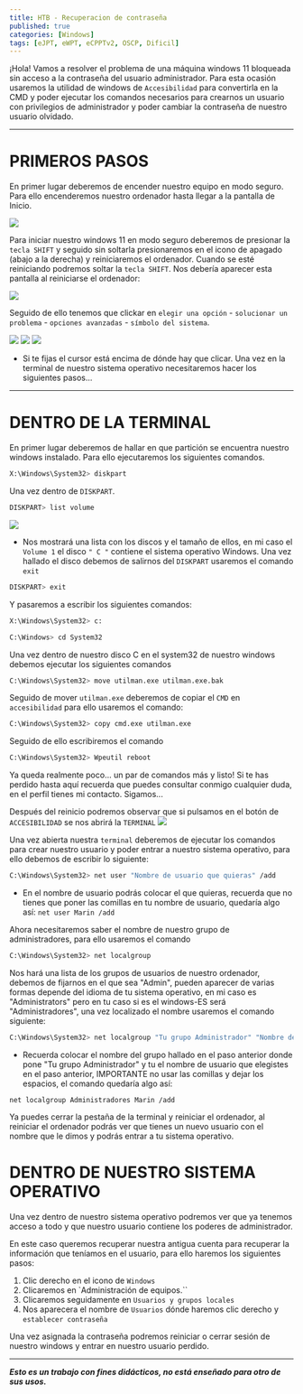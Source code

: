 ```yaml
---
title: HTB - Recuperacion de contraseña
published: true
categories: [Windows]
tags: [eJPT, eWPT, eCPPTv2, OSCP, Dificil]
---
```



¡Hola! 
Vamos a resolver el problema de una máquina windows 11 bloqueada sin acceso a la contraseña del usuario administrador.
Para esta ocasión usaremos la utilidad de windows de `Accesibilidad` para convertirla en la CMD y poder ejecutar los comandos necesarios para crearnos un usuario con privilegios de administrador y poder cambiar la contraseña de nuestro usuario olvidado.


* * *

# PRIMEROS PASOS
En primer lugar deberemos de encender nuestro equipo en modo seguro. Para ello encenderemos nuestro ordenador hasta llegar a la pantalla de Inicio.

<img src="/assets/HTB/Windows11/inicio.png">

Para iniciar nuestro windows 11 en modo seguro deberemos de presionar la `tecla SHIFT` y seguido sin soltarla presionaremos en el icono de apagado (abajo a la derecha) y reiniciaremos el ordenador. Cuando se esté reiniciando podremos soltar la `tecla SHIFT`. Nos debería aparecer esta pantalla al reiniciarse el ordenador: 

<img src="/assets/HTB/Windows11/eligeunaopcion.png">

Seguido de ello tenemos que clickar en `elegir una opción` - `solucionar un problema` - `opciones avanzadas` - `símbolo del sistema`.

<img src="/assets/HTB/Windows11/eligeunaopcion.png">
<img src="/assets/HTB/Windows11/solucionarunproblema.png">
<img src="/assets/HTB/Windows11/opcionesavanzadas.png">

* Si te fijas el cursor está encima de dónde hay que clicar.
Una vez en la terminal de nuestro sistema operativo necesitaremos hacer los siguientes pasos...

* * * 

# DENTRO DE LA TERMINAL
En primer lugar deberemos de hallar en que partición se encuentra nuestro windows instalado. Para ello ejecutaremos los siguientes comandos.

```bash 
X:\Windows\System32> diskpart
```

Una vez dentro de `DISKPART`.

```bash
DISKPART> list volume
```
<img src="/assets/HTB/Windows11/listadodevolumenes.png">

* Nos mostrará una lista con los discos y el tamaño de ellos, en mi caso el `Volume 1` el disco `" C "` contiene el sistema operativo Windows.
Una vez hallado el disco debemos de salirnos del `DISKPART` usaremos el comando `exit`

```bash
DISKPART> exit
```

Y pasaremos a escribir los siguientes comandos: 

```bash
X:\Windows\System32> c:
```


```bash
C:\Windows> cd System32
```
Una vez dentro de nuestro disco C en el system32 de nuestro windows debemos ejecutar los siguientes comandos
```bash
C:\Windows\System32> move utilman.exe utilman.exe.bak
```

Seguido de mover `utilman.exe` deberemos de copiar el `CMD` en `accesibilidad` para ello usaremos el comando:
```bash
C:\Windows\System32> copy cmd.exe utilman.exe
```

Seguido de ello escribiremos el comando 

```bash
C:\Windows\System32> Wpeutil reboot
```

Ya queda realmente poco... un par de comandos más y listo! Si te has perdido hasta aquí recuerda que puedes consultar conmigo cualquier duda, en el perfil tienes mi contacto.
Sigamos...

Después del reinicio podremos observar que si pulsamos en el botón de `ACCESIBILIDAD` se nos abrirá la `TERMINAL`
<img src="/assets/HTB/Windows11/accesibilidad.png">

Una vez abierta nuestra `terminal` deberemos de ejecutar los comandos para crear nuestro usuario y poder entrar a nuestro sistema operativo, para ello debemos de escribir lo siguiente:

```bash
C:\Windows\System32> net user "Nombre de usuario que quieras" /add
```
* En el nombre de usuario podrás colocar el que quieras, recuerda que no tienes que poner las comillas en tu nombre de usuario, quedaría algo así: `net user Marin /add`

Ahora necesitaremos saber el nombre de nuestro grupo de administradores, para ello usaremos el comando

```bash
C:\Windows\System32> net localgroup
```
Nos hará una lista de los grupos de usuarios de nuestro ordenador, debemos de fijarnos en el que sea "Admin", pueden aparecer de varias formas depende del idioma de tu sistema operativo, en mi caso es "Administrators" pero en tu caso si es el windows-ES será "Administradores", una vez localizado el nombre usaremos el comando siguiente:

```bash
C:\Windows\System32> net localgroup "Tu grupo Administrador" "Nombre de usuario elegido" /add
```
* Recuerda colocar el nombre del grupo hallado en el paso anterior donde pone "Tu grupo Administrador" y tu el nombre de usuario que elegistes en el paso anterior, IMPORTANTE no usar las comillas y dejar los espacios, el comando quedaría algo así:

`net localgroup Administradores Marin /add`

Ya puedes cerrar la pestaña de la terminal y reiniciar el ordenador, al reiniciar el ordenador podrás ver que tienes un nuevo usuario con el nombre que le dimos y podrás entrar a tu sistema operativo.

# DENTRO DE NUESTRO SISTEMA OPERATIVO
Una vez dentro de nuestro sistema operativo podremos ver que ya tenemos acceso a todo y que nuestro usuario contiene los poderes de administrador.

En este caso queremos recuperar nuestra antigua cuenta para recuperar la información que teníamos en el usuario, para ello haremos los siguientes pasos:

1. Clic derecho en el icono de `Windows`
2. Clicaremos en `Administración de equipos.``
3. Clicaremos seguidamente en `Usuarios y grupos locales`
4. Nos aparecera el nombre de `Usuarios` dónde haremos clic derecho y `establecer contraseña`

Una vez asignada la contraseña podremos reiniciar o cerrar sesión de nuestro windows y entrar en nuestro usuario perdido.



* * *

*__Esto es un trabajo con fines didácticos, no está enseñado para otro de sus usos.__*
